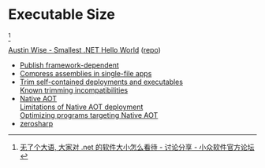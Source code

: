 # Executable Size
[^appinn]

[Austin Wise - Smallest .NET Hello World](https://www.awise.us/2021/06/05/smallest-dotnet.html) ([repo](https://github.com/AustinWise/SmallestDotnetHelloWorlds))

- [Publish framework-dependent](https://docs.microsoft.com/en-us/dotnet/core/deploying/#publish-framework-dependent)
- [Compress assemblies in single-file apps](https://docs.microsoft.com/en-us/dotnet/core/deploying/single-file/overview?tabs=cli#compress-assemblies-in-single-file-apps)
- [Trim self-contained deployments and executables](https://docs.microsoft.com/en-us/dotnet/core/deploying/trimming/trim-self-contained)  
  [Known trimming incompatibilities](https://docs.microsoft.com/en-us/dotnet/core/deploying/trimming/incompatibilities)
- [Native AOT](https://docs.microsoft.com/en-us/dotnet/core/deploying/native-aot)  
  [Limitations of Native AOT deployment](https://docs.microsoft.com/en-us/dotnet/core/deploying/native-aot#limitations-of-native-aot-deployment)  
  [Optimizing programs targeting Native AOT](https://github.com/dotnet/runtimelab/blob/feature/NativeAOT/docs/using-nativeaot/optimizing.md)
- [zerosharp](https://github.com/MichalStrehovsky/zerosharp)

[^appinn]: [无了个大语, 大家对 .net 的软件大小怎么看待 - 讨论分享 - 小众软件官方论坛](https://meta.appinn.net/t/topic/35367)